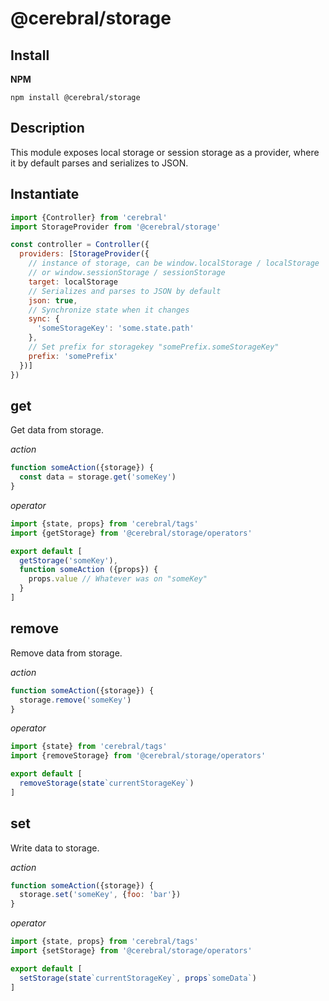 # @cerebral/storage

## Install
**NPM**

`npm install @cerebral/storage`

## Description
This module exposes local storage or session storage as a provider,
where it by default parses and serializes to JSON.

## Instantiate

```js
import {Controller} from 'cerebral'
import StorageProvider from '@cerebral/storage'

const controller = Controller({
  providers: [StorageProvider({
    // instance of storage, can be window.localStorage / localStorage
    // or window.sessionStorage / sessionStorage
    target: localStorage
    // Serializes and parses to JSON by default
    json: true,
    // Synchronize state when it changes
    sync: {
      'someStorageKey': 'some.state.path'
    },
    // Set prefix for storagekey "somePrefix.someStorageKey"
    prefix: 'somePrefix'
  })]
})
```

## get
Get data from storage.

*action*
```javascript
function someAction({storage}) {
  const data = storage.get('someKey')
}
```

*operator*
```javascript
import {state, props} from 'cerebral/tags'
import {getStorage} from '@cerebral/storage/operators'

export default [
  getStorage('someKey'),
  function someAction ({props}) {
    props.value // Whatever was on "someKey"
  }
]
```

## remove
Remove data from storage.

*action*
```javascript
function someAction({storage}) {
  storage.remove('someKey')
}
```

*operator*
```javascript
import {state} from 'cerebral/tags'
import {removeStorage} from '@cerebral/storage/operators'

export default [
  removeStorage(state`currentStorageKey`)
]
```

## set
Write data to storage.

*action*
```javascript
function someAction({storage}) {
  storage.set('someKey', {foo: 'bar'})
}
```

*operator*
```javascript
import {state, props} from 'cerebral/tags'
import {setStorage} from '@cerebral/storage/operators'

export default [
  setStorage(state`currentStorageKey`, props`someData`)
]
```
